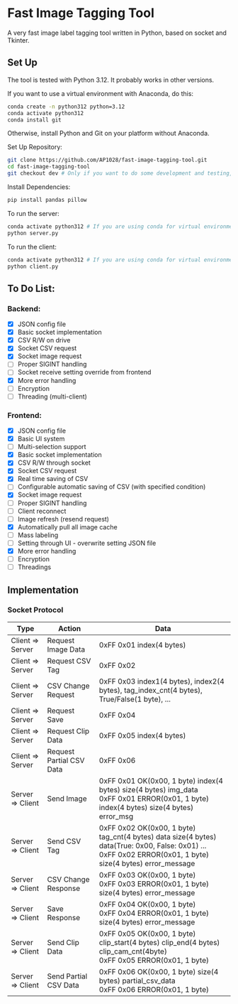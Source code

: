 # Fast Image Tagging Tool

A very fast image label tagging tool written in Python, based on socket and Tkinter.

## Set Up

The tool is tested with Python 3.12. It probably works in other versions.

If you want to use a virtual environment with Anaconda, do this:

```bash
conda create -n python312 python=3.12
conda activate python312
conda install git
```

Otherwise, install Python and Git on your platform without Anaconda.

Set Up Repository:

```bash
git clone https://github.com/AP1028/fast-image-tagging-tool.git
cd fast-image-tagging-tool
git checkout dev # Only if you want to do some development and testing, use master in production
```

Install Dependencies:

```bash
pip install pandas pillow
```

To run the server:

```bash
conda activate python312 # If you are using conda for virtual environment
python server.py
```

To run the client:

```bash
conda activate python312 # If you are using conda for virtual environment
python client.py
```

## To Do List:

### Backend:
- [x] JSON config file
- [x] Basic socket implementation
- [x] CSV R/W on drive
- [x] Socket CSV request
- [x] Socket image request
- [ ] Proper SIGINT handling
- [ ] Socket receive setting override from frontend
- [x] More error handling
- [ ] Encryption
- [ ] Threading (multi-client)

### Frontend:
- [x] JSON config file
- [x] Basic UI system
- [ ] Multi-selection support
- [x] Basic socket implementation
- [x] CSV R/W through socket
- [x] Socket CSV request
- [x] Real time saving of CSV
- [ ] Configurable automatic saving of CSV (with specified condition)
- [x] Socket image request
- [ ] Proper SIGINT handling
- [ ] Client reconnect
- [ ] Image refresh (resend request)
- [x] Automatically pull all image cache
- [ ] Mass labeling
- [ ] Setting through UI - overwrite setting JSON file
- [x] More error handling
- [ ] Encryption
- [ ] Threadings

## Implementation

### Socket Protocol

| Type            | Action | Data |
| --- | --- | --- |
| Client => Server | Request Image Data | 0xFF 0x01 index(4 bytes) |
| Client => Server | Request CSV Tag | 0xFF 0x02 |
| Client => Server | CSV Change Request | 0xFF 0x03 index1(4 bytes), index2(4 bytes), tag_index_cnt(4 bytes), True/False(1 byte), ... |
| Client => Server | Request Save | 0xFF 0x04 |
| Client => Server | Request Clip Data | 0xFF 0x05 index(4 bytes) |
| Client => Server | Request Partial CSV Data | 0xFF 0x06 |
| Server => Client | Send Image | 0xFF 0x01 OK(0x00, 1 byte) index(4 bytes) size(4 bytes) img_data<br/>0xFF 0x01 ERROR(0x01, 1 byte) index(4 bytes) size(4 bytes) error_msg |
| Server => Client | Send CSV Tag | 0xFF 0x02 OK(0x00, 1 byte) tag_cnt(4 bytes) data size(4 bytes) data(True: 0x00, False: 0x01) ...<br/>0xFF 0x02 ERROR(0x01, 1 byte) size(4 bytes) error_message |
| Server => Client | CSV Change Response | 0xFF 0x03 OK(0x00, 1 byte)<br/>0xFF 0x03 ERROR(0x01, 1 byte) size(4 bytes) error_message |
| Server => Client | Save Response | 0xFF 0x04 OK(0x00, 1 byte)<br/>0xFF 0x04 ERROR(0x01, 1 byte) size(4 bytes) error_message |
| Server => Client | Send Clip Data | 0xFF 0x05 OK(0x00, 1 byte) clip_start(4 bytes) clip_end(4 bytes) clip_cam_cnt(4byte)<br/>0xFF 0x05 ERROR(0x01, 1 byte)|
| Server => Client | Send Partial CSV Data | 0xFF 0x06 OK(0x00, 1 byte) size(4 bytes) partial_csv_data<br/>0xFF 0x06 ERROR(0x01, 1 byte) |






